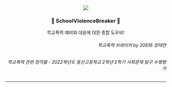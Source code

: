 <div align=center>
<image src="https://github.com/error0918/SchoolViolenceBreaker/blob/master/app/src/main/res/mipmap-xxxhdpi/ic_launcher_round.png?raw=true"/>
  
### 🚨 SchoolViolenceBreaker 🚨
학교폭력 예비와 대응에 대한 종합 도우비!

</div>
  
<div align=right>

###### 학교폭력 브레이커 by 20616 정태연
###### 학교폭력 관련 창작물 - 2022학년도 동산고등학교 2학년 2학기 사회문제 탐구 수행평가

</div>

---



